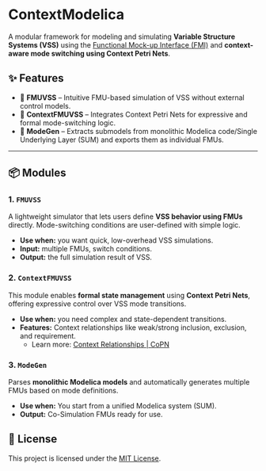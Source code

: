 # ContextModelica

A modular framework for modeling and simulating **Variable Structure Systems (VSS)** using the [Functional Mock-up Interface (FMI)](https://fmi-standard.org/) and **context-aware mode switching using Context Petri Nets**.

## ✨ Features

- 🔧 **FMUVSS** – Intuitive FMU-based simulation of VSS without external control models.
- 🔁 **ContextFMUVSS** – Integrates Context Petri Nets for expressive and formal mode-switching logic.
- 🧬 **ModeGen** – Extracts submodels from monolithic Modelica code/Single Underlying Layer (SUM) and exports them as individual FMUs.

---

## 📦 Modules

### 1. `FMUVSS`

A lightweight simulator that lets users define **VSS behavior using FMUs** directly. Mode-switching conditions are user-defined with simple logic.

- **Use when:** you want quick, low-overhead VSS simulations.
- **Input:** multiple FMUs, switch conditions.
- **Output:** the full simulation result of VSS.

### 2. `ContextFMUVSS`

This module enables **formal state management** using **Context Petri Nets**, offering expressive control over VSS mode transitions.

- **Use when:** you need complex and state-dependent transitions.
- **Features:** Context relationships like weak/strong inclusion, exclusion, and requirement. 
  - Learn more: [Context Relationships | CoPN](https://wangzizhe.github.io/CoPN/docs/Overview/ContextRelationships.html)


### 3. `ModeGen`

Parses **monolithic Modelica models** and automatically generates multiple FMUs based on mode definitions.

- **Use when:** You start from a unified Modelica system (SUM).
- **Output:** Co-Simulation FMUs ready for use.

## 👀 License

This project is licensed under the [MIT License](./LICENSE).
